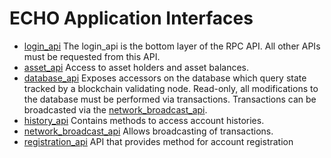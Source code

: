 # ECHO Application Interfaces

- [login_api][] The login_api is the bottom layer of the RPC API. All other APIs must be requested from this API.
- [asset_api][] Access to asset holders and asset balances.
- [database_api][] Exposes accessors on the database which query state tracked by a blockchain validating node.
  Read-only, all modifications to the database must be performed via transactions. Transactions can be broadcasted via the [network_broadcast_api][].
- [history_api][] Contains methods to access account histories.
- [network_broadcast_api][] Allows broadcasting of transactions.
- [registration_api][] API that provides method for account registration


<!--- [block_api][] Access to chain blocks. -->
<!-- - [crypto_api][] Access cryptography functions -->
<!-- - [network_node_api][] Allows maintenance of p2p connections. -->

[login_api]: apis/login-api.md
[asset_api]: apis/asset-api.md
[block_api]: apis/block-api.md
[network_broadcast_api]: apis/network-broadcast-api.md
[database_api]: apis/database-api.md
[history_api]: apis/history-api.md
[registration_api]: apis/registration-api.md
<!-- [crypto_api]: https://dev-doc.myecho.app/classgraphene_1_1app_1_1crypto__api.html -->
<!-- [network_node_api]: https://dev-doc.myecho.app/classgraphene_1_1app_1_1network__node__api.html -->